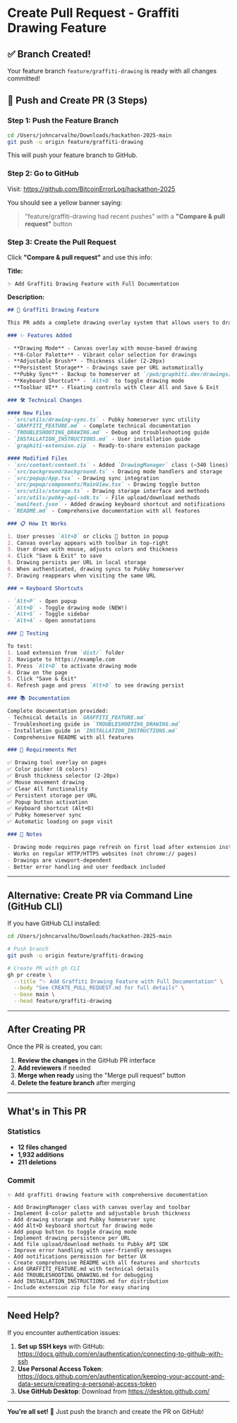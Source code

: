 # Create Pull Request - Graffiti Drawing Feature

## ✅ Branch Created!

Your feature branch `feature/graffiti-drawing` is ready with all changes committed!

## 🚀 Push and Create PR (3 Steps)

### Step 1: Push the Feature Branch

```bash
cd /Users/johncarvalho/Downloads/hackathon-2025-main
git push -u origin feature/graffiti-drawing
```

This will push your feature branch to GitHub.

### Step 2: Go to GitHub

Visit: https://github.com/BitcoinErrorLog/hackathon-2025

You should see a yellow banner saying:
> "feature/graffiti-drawing had recent pushes" with a **"Compare & pull request"** button

### Step 3: Create the Pull Request

Click **"Compare & pull request"** and use this info:

**Title:**
```
✨ Add Graffiti Drawing Feature with Full Documentation
```

**Description:**
```markdown
## 🎨 Graffiti Drawing Feature

This PR adds a complete drawing overlay system that allows users to draw graffiti directly on web pages.

### ✨ Features Added

- **Drawing Mode** - Canvas overlay with mouse-based drawing
- **8-Color Palette** - Vibrant color selection for drawings
- **Adjustable Brush** - Thickness slider (2-20px)
- **Persistent Storage** - Drawings save per URL automatically
- **Pubky Sync** - Backup to homeserver at `/pub/graphiti.dev/drawings/`
- **Keyboard Shortcut** - `Alt+D` to toggle drawing mode
- **Toolbar UI** - Floating controls with Clear All and Save & Exit

### 🛠️ Technical Changes

#### New Files
- `src/utils/drawing-sync.ts` - Pubky homeserver sync utility
- `GRAFFITI_FEATURE.md` - Complete technical documentation
- `TROUBLESHOOTING_DRAWING.md` - Debug and troubleshooting guide
- `INSTALLATION_INSTRUCTIONS.md` - User installation guide
- `graphiti-extension.zip` - Ready-to-share extension package

#### Modified Files
- `src/content/content.ts` - Added `DrawingManager` class (~340 lines)
- `src/background/background.ts` - Drawing mode handlers and storage
- `src/popup/App.tsx` - Drawing sync integration
- `src/popup/components/MainView.tsx` - Drawing toggle button
- `src/utils/storage.ts` - Drawing storage interface and methods
- `src/utils/pubky-api-sdk.ts` - File upload/download methods
- `manifest.json` - Added drawing keyboard shortcut and notifications
- `README.md` - Comprehensive documentation with all features

### 📋 How It Works

1. User presses `Alt+D` or clicks 🎨 button in popup
2. Canvas overlay appears with toolbar in top-right
3. User draws with mouse, adjusts colors and thickness
4. Click "Save & Exit" to save
5. Drawing persists per URL in local storage
6. When authenticated, drawing syncs to Pubky homeserver
7. Drawing reappears when visiting the same URL

### ⌨️ Keyboard Shortcuts

- `Alt+P` - Open popup
- `Alt+D` - Toggle drawing mode (NEW!)
- `Alt+S` - Toggle sidebar
- `Alt+A` - Open annotations

### 🧪 Testing

To test:
1. Load extension from `dist/` folder
2. Navigate to https://example.com
3. Press `Alt+D` to activate drawing mode
4. Draw on the page
5. Click "Save & Exit"
6. Refresh page and press `Alt+D` to see drawing persist

### 📚 Documentation

Complete documentation provided:
- Technical details in `GRAFFITI_FEATURE.md`
- Troubleshooting guide in `TROUBLESHOOTING_DRAWING.md`
- Installation guide in `INSTALLATION_INSTRUCTIONS.md`
- Comprehensive README with all features

### 🎯 Requirements Met

✅ Drawing tool overlay on pages
✅ Color picker (8 colors)
✅ Brush thickness selector (2-20px)
✅ Mouse movement drawing
✅ Clear All functionality
✅ Persistent storage per URL
✅ Popup button activation
✅ Keyboard shortcut (Alt+D)
✅ Pubky homeserver sync
✅ Automatic loading on page visit

### 🐛 Notes

- Drawing mode requires page refresh on first load after extension install
- Works on regular HTTP/HTTPS websites (not chrome:// pages)
- Drawings are viewport-dependent
- Better error handling and user feedback included
```

---

## Alternative: Create PR via Command Line (GitHub CLI)

If you have GitHub CLI installed:

```bash
cd /Users/johncarvalho/Downloads/hackathon-2025-main

# Push branch
git push -u origin feature/graffiti-drawing

# Create PR with gh CLI
gh pr create \
  --title "✨ Add Graffiti Drawing Feature with Full Documentation" \
  --body "See CREATE_PULL_REQUEST.md for full details" \
  --base main \
  --head feature/graffiti-drawing
```

---

## After Creating PR

Once the PR is created, you can:

1. **Review the changes** in the GitHub PR interface
2. **Add reviewers** if needed
3. **Merge when ready** using the "Merge pull request" button
4. **Delete the feature branch** after merging

---

## What's in This PR

### Statistics
- **12 files changed**
- **1,932 additions**
- **211 deletions**

### Commit
```
✨ Add graffiti drawing feature with comprehensive documentation

- Add DrawingManager class with canvas overlay and toolbar
- Implement 8-color palette and adjustable brush thickness
- Add drawing storage and Pubky homeserver sync
- Add Alt+D keyboard shortcut for drawing mode
- Add popup button to toggle drawing mode
- Implement drawing persistence per URL
- Add file upload/download methods to Pubky API SDK
- Improve error handling with user-friendly messages
- Add notifications permission for better UX
- Create comprehensive README with all features and shortcuts
- Add GRAFFITI_FEATURE.md with technical details
- Add TROUBLESHOOTING_DRAWING.md for debugging
- Add INSTALLATION_INSTRUCTIONS.md for distribution
- Include extension zip file for easy sharing
```

---

## Need Help?

If you encounter authentication issues:

1. **Set up SSH keys** with GitHub: https://docs.github.com/en/authentication/connecting-to-github-with-ssh
2. **Use Personal Access Token**: https://docs.github.com/en/authentication/keeping-your-account-and-data-secure/creating-a-personal-access-token
3. **Use GitHub Desktop**: Download from https://desktop.github.com/

---

**You're all set!** 🎉 Just push the branch and create the PR on GitHub!

